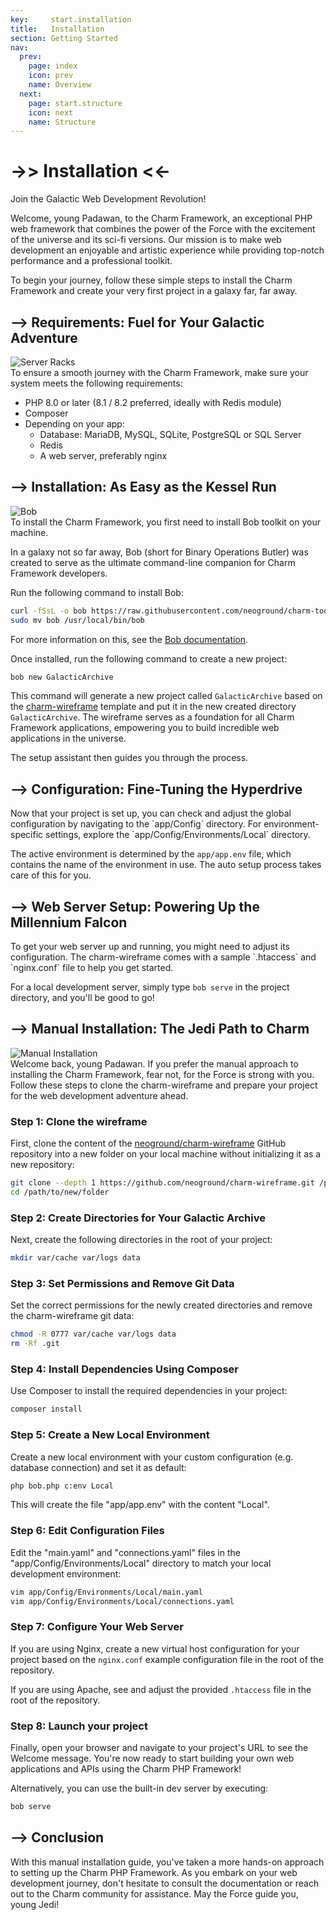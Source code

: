 ```yaml
---
key:     start.installation
title:   Installation
section: Getting Started
nav:
  prev:
    page: index
    icon: prev
    name: Overview  
  next:
    page: start.structure
    icon: next
    name: Structure
---
```


# ->> Installation <<-

<div class="card card-body" markdown="1">
Join the Galactic Web Development Revolution!

Welcome, young Padawan, to the Charm Framework, an exceptional PHP web framework
that combines the power of the Force with the excitement
of the universe and its sci-fi versions. Our mission is to make web development an enjoyable
and artistic experience while providing top-notch performance and a professional toolkit.

To begin your journey, follow these simple steps to install the Charm Framework
and create your very first project in a galaxy far, far away.
</div>

## --> Requirements: Fuel for Your Galactic Adventure

<div class="card card-body" markdown="1">
<div class="mb-4"><img src="*ASSETS*/charm/start/serverracks.jpg" alt="Server Racks" /></div>
To ensure a smooth journey with the Charm Framework, make sure your system meets the following requirements:

- PHP 8.0 or later (8.1 / 8.2 preferred, ideally with Redis module)
- Composer
- Depending on your app:
    - Database: MariaDB, MySQL, SQLite, PostgreSQL or SQL Server
    - Redis
    - A web server, preferably nginx
</div>

## --> Installation: As Easy as the Kessel Run

<div class="card card-body" markdown="1">
<div class="mb-4"><img src="*ASSETS*/charm/start/bob.jpg" alt="Bob" /></div>
To install the Charm Framework, you first need to install Bob toolkit on your machine.

In a galaxy not so far away, Bob (short for Binary Operations Butler) was created
to serve as the ultimate command-line companion for Charm Framework developers.

Run the following command to install Bob:

```bash
curl -fSsL -o bob https://raw.githubusercontent.com/neoground/charm-toolkit/main/bob && chmod +x bob
sudo mv bob /usr/local/bin/bob
```

For more information on this, see the [Bob documentation](https://github.com/neoground/charm-toolkit).

Once installed, run the following command to create a new project:

```bash
bob new GalacticArchive
```

This command will generate a new project called `GalacticArchive` based on the [charm-wireframe](https://github.com/neoground/charm-wireframe) 
template and put it in the new created directory `GalacticArchive`. The wireframe serves as 
a foundation for all Charm Framework applications, empowering you to build incredible 
web applications in the universe.

The setup assistant then guides you through the process.
</div>

## --> Configuration: Fine-Tuning the Hyperdrive

<div class="card card-body" markdown="1">
Now that your project is set up, you can check and adjust the global configuration 
by navigating to the `app/Config` directory. For environment-specific settings, 
explore the `app/Config/Environments/Local` directory.

The active environment is determined by the `app/app.env` file, which contains 
the name of the environment in use. The auto setup process takes care of this for you.
</div>

## --> Web Server Setup: Powering Up the Millennium Falcon

<div class="card card-body" markdown="1">
To get your web server up and running, you might need to adjust its configuration. 
The charm-wireframe comes with a sample `.htaccess` and `nginx.conf` file to help you get started.

For a local development server, simply type `bob serve` in the project directory, and you'll be good to go!
</div>

## --> Manual Installation: The Jedi Path to Charm

<div class="card card-body" markdown="1">
<div class="mb-4"><img src="*ASSETS*/charm/start/manualinstall.jpg" alt="Manual Installation" /></div>
Welcome back, young Padawan. If you prefer the manual approach to installing the
Charm Framework, fear not, for the Force is strong with you.
Follow these steps to clone the charm-wireframe and prepare your project
for the web development adventure ahead.

### Step 1: Clone the wireframe

First, clone the content of the [neoground/charm-wireframe](https://github.com/neoground/charm-wireframe)
GitHub repository into a new folder on your local machine without initializing it as a new repository:

```bash
git clone --depth 1 https://github.com/neoground/charm-wireframe.git /path/to/new/folder
cd /path/to/new/folder
```

### Step 2: Create Directories for Your Galactic Archive

Next, create the following directories in the root of your project:

```bash
mkdir var/cache var/logs data
```

### Step 3: Set Permissions and Remove Git Data

Set the correct permissions for the newly created directories and remove the charm-wireframe git data:

```bash
chmod -R 0777 var/cache var/logs data
rm -Rf .git
```

### Step 4: Install Dependencies Using Composer

Use Composer to install the required dependencies in your project:

```bash
composer install
```

### Step 5: Create a New Local Environment

Create a new local environment with your custom configuration (e.g. database connection) and set it as default:

```bash
php bob.php c:env Local
```

This will create the file "app/app.env" with the content "Local".

### Step 6: Edit Configuration Files

Edit the "main.yaml" and "connections.yaml" files in the "app/Config/Environments/Local"
directory to match your local development environment:

```bash
vim app/Config/Environments/Local/main.yaml
vim app/Config/Environments/Local/connections.yaml
```

### Step 7: Configure Your Web Server

If you are using Nginx, create a new virtual host configuration for your project
based on the `nginx.conf` example configuration file in the root of the repository.

If you are using Apache, see and adjust the provided `.htaccess` file in the root of the repository.

### Step 8: Launch your project

Finally, open your browser and navigate to your project's URL to see
the Welcome message. You're now ready to start building your own
web applications and APIs using the Charm PHP Framework!

Alternatively, you can use the built-in dev server by executing:

```bash
bob serve
```
</div>

## --> Conclusion

<div class="card card-body" markdown="1">
With this manual installation guide, you've taken a more hands-on approach 
to setting up the Charm PHP Framework. As you embark 
on your web development journey, don't hesitate to consult the documentation 
or reach out to the Charm community for assistance. 
May the Force guide you, young Jedi!
</div>

